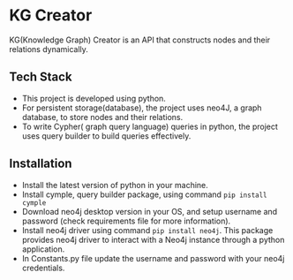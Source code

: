# KG Creator
KG(Knowledge Graph) Creator is an API that constructs nodes and their relations dynamically.

## Tech Stack
* This project is developed using python.
* For persistent storage(database), the project uses neo4J, a graph database, to store nodes and their relations.
* To write Cypher( graph query language)  queries in python, the project uses query builder to build queries effectively.

## Installation
* Install the latest version of python in your machine.
* Install cymple, query builder package, using command ```pip install cymple```
* Download neo4j desktop version in your OS, and setup username and password (check requirements file for more information).
* Install neo4j driver using command ```pip install neo4j```. This package provides neo4j driver to interact with a Neo4j instance through a python application.
* In Constants.py file update the username and password with your neo4j credentials.